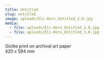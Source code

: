 ```yaml
---
title: Untitled
slug: untitled
image: uploads/Eli-Horn_Untitled_2.0.jpg
media:
  - file: uploads/Eli-Horn_Untitled_2.0.jpg
  - file: uploads/Eli-Horn_Untitled_1.0.jpg
---
```


Giclée print on archival art paper  
420 x 594 mm
